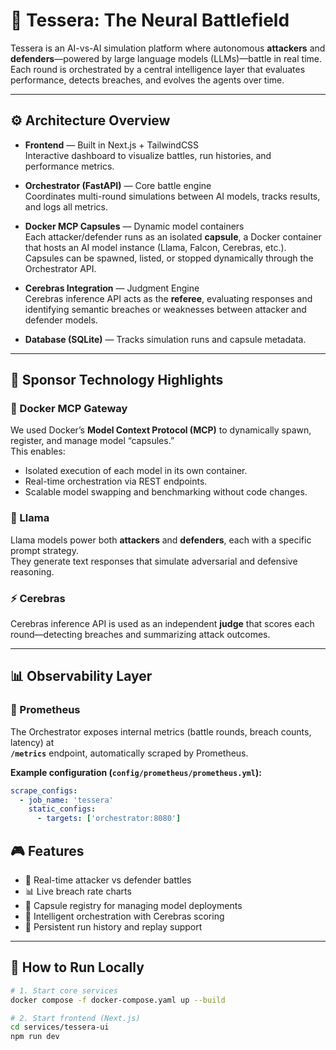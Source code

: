 # 🧠 Tessera: The Neural Battlefield

Tessera is an AI-vs-AI simulation platform where autonomous **attackers** and **defenders**—powered by large language models (LLMs)—battle in real time.  
Each round is orchestrated by a central intelligence layer that evaluates performance, detects breaches, and evolves the agents over time.

---

## ⚙️ Architecture Overview

- **Frontend** — Built in Next.js + TailwindCSS  
  Interactive dashboard to visualize battles, run histories, and performance metrics.

- **Orchestrator (FastAPI)** — Core battle engine  
  Coordinates multi-round simulations between AI models, tracks results, and logs all metrics.

- **Docker MCP Capsules** — Dynamic model containers  
  Each attacker/defender runs as an isolated **capsule**, a Docker container that hosts an AI model instance (Llama, Falcon, Cerebras, etc.).  
  Capsules can be spawned, listed, or stopped dynamically through the Orchestrator API.

- **Cerebras Integration** — Judgment Engine  
  Cerebras inference API acts as the **referee**, evaluating responses and identifying semantic breaches or weaknesses between attacker and defender models.

- **Database (SQLite)** — Tracks simulation runs and capsule metadata.

---

## 🧩 Sponsor Technology Highlights

### 🐳 Docker MCP Gateway
We used Docker’s **Model Context Protocol (MCP)** to dynamically spawn, register, and manage model “capsules.”  
This enables:
- Isolated execution of each model in its own container.
- Real-time orchestration via REST endpoints.
- Scalable model swapping and benchmarking without code changes.

### 🦙 Llama
Llama models power both **attackers** and **defenders**, each with a specific prompt strategy.  
They generate text responses that simulate adversarial and defensive reasoning.

### ⚡ Cerebras
Cerebras inference API is used as an independent **judge** that scores each round—detecting breaches and summarizing attack outcomes.

---


## 📊 Observability Layer

### 🧠 Prometheus
The Orchestrator exposes internal metrics (battle rounds, breach counts, latency) at  
**`/metrics`** endpoint, automatically scraped by Prometheus.

**Example configuration (`config/prometheus/prometheus.yml`):**
```yaml
scrape_configs:
  - job_name: 'tessera'
    static_configs:
      - targets: ['orchestrator:8080']
```

## 🎮 Features

- 🔁 Real-time attacker vs defender battles  
- 📊 Live breach rate charts  
- 🧩 Capsule registry for managing model deployments  
- 🧠 Intelligent orchestration with Cerebras scoring  
- 💾 Persistent run history and replay support  

---

## 🚀 How to Run Locally

```bash
# 1. Start core services
docker compose -f docker-compose.yaml up --build

# 2. Start frontend (Next.js)
cd services/tessera-ui
npm run dev
